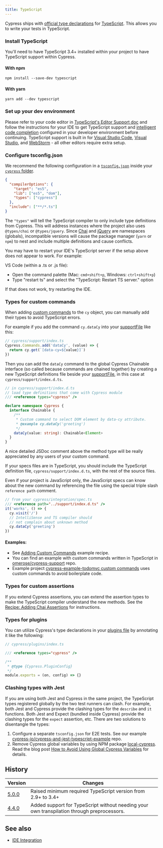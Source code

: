 ```yaml
---
title: TypeScript
---
```


Cypress ships with [official type declarations](https://github.com/cypress-io/cypress/tree/develop/cli/types) for [TypeScript](https://www.typescriptlang.org/). This allows you to write your tests in TypeScript.

### Install TypeScript

You'll need to have TypeScript 3.4+ installed within your project to have TypeScript support within Cypress.

#### With npm

```shell
npm install --save-dev typescript
```

#### With yarn

```shell
yarn add --dev typescript
```

### Set up your dev environment

Please refer to your code editor in [TypeScript's Editor Support doc](https://github.com/Microsoft/TypeScript/wiki/TypeScript-Editor-Support) and follow the instructions for your IDE to get TypeScript support and [intelligent code completion](/guides/tooling/IDE-integration#Intelligent-Code-Completion) configured in your developer environment before continuing. TypeScript support is built in for [Visual Studio Code](https://code.visualstudio.com/), [Visual Studio](https://www.visualstudio.com/), and [WebStorm](https://www.jetbrains.com/webstorm/) - all other editors require extra setup.

### Configure tsconfig.json

We recommend the following configuration in a [`tsconfig.json`](http://www.typescriptlang.org/docs/handbook/tsconfig-json.html) inside your [`cypress` folder](/guides/core-concepts/writing-and-organizing-tests#Folder-Structure).

```json
{
  "compilerOptions": {
    "target": "es5",
    "lib": ["es5", "dom"],
    "types": ["cypress"]
  },
  "include": ["**/*.ts"]
}
```

The `"types"` will tell the TypeScript compiler to only include type definitions from Cypress. This will address instances where the project also uses `@types/chai` or `@types/jquery`. Since [Chai](/guides/references/bundled-tools#Chai) and [jQuery](/guides/references/bundled-tools#Other-Library-Utilities) are namespaces (globals), incompatible versions will cause the package manager (`yarn` or `npm`) to nest and include multiple definitions and cause conflicts.

<Alert type="warning">

You may have to restart your IDE's TypeScript server if the setup above does not appear to work. For example:

VS Code (within a .ts or .js file):

- Open the command palette (Mac: `cmd+shift+p`, Windows: `ctrl+shift+p`)
- Type "restart ts" and select the "TypeScript: Restart TS server." option

If that does not work, try restarting the IDE.

</Alert>

### Types for custom commands

When adding [custom commands](/api/cypress-api/custom-commands) to the `cy` object, you can manually add their types to avoid TypeScript errors.

For example if you add the command `cy.dataCy` into your [supportFile](/guides/references/configuration#Folders-Files) like this:

```javascript
// cypress/support/index.ts
Cypress.Commands.add('dataCy', (value) => {
  return cy.get(`[data-cy=${value}]`)
})
```

Then you can add the `dataCy` command to the global Cypress Chainable interface (so called because commands are chained together) by creating a new TypeScript definitions file beside your [supportFile](/guides/references/configuration#Folders-Files), in this case at `cypress/support/index.d.ts`.

```typescript
// in cypress/support/index.d.ts
// load type definitions that come with Cypress module
/// <reference types="cypress" />

declare namespace Cypress {
  interface Chainable {
    /**
     * Custom command to select DOM element by data-cy attribute.
     * @example cy.dataCy('greeting')
     */
    dataCy(value: string): Chainable<Element>
  }
}
```

<Alert type="info">

A nice detailed JSDoc comment above the method type will be really appreciated by any users of your custom command.

</Alert>

If your specs files are in TypeScript, you should include the TypeScript definition file, `cypress/support/index.d.ts`, with the rest of the source files.

Even if your project is JavaScript only, the JavaScript specs can know about the new command by referencing the file using the special triple slash `reference path` comment.

```javascript
// from your cypress/integration/spec.ts
/// <reference path="../support/index.d.ts" />
it('works', () => {
  cy.visit('/')
  // IntelliSense and TS compiler should
  // not complain about unknown method
  cy.dataCy('greeting')
})
```

#### Examples:

- See [Adding Custom Commands](https://github.com/cypress-io/cypress-example-recipes#fundamentals) example recipe.
- You can find an example with custom commands written in TypeScript in [omerose/cypress-support](https://github.com/omerose/cypress-support) repo.
- Example project [cypress-example-todomvc custom commands](https://github.com/cypress-io/cypress-example-todomvc#custom-commands) uses custom commands to avoid boilerplate code.

### Types for custom assertions

If you extend Cypress assertions, you can extend the assertion types to make the TypeScript compiler understand the new methods. See the [Recipe: Adding Chai Assertions](/examples/examples/recipes#Fundamentals) for instructions.

### Types for plugins

You can utilize Cypress's type declarations in your [plugins file](/guides/tooling/plugins-guide) by annotating it like the following:

```javascript
// cypress/plugins/index.ts

/// <reference types="cypress" />

/**
 * @type {Cypress.PluginConfig}
 */
module.exports = (on, config) => {}
```

### Clashing types with Jest

If you are using both Jest and Cypress in the same project, the TypeScript types registered globally by the two test runners can clash. For example, both Jest and Cypress provide the clashing types for the `describe` and `it` functions. Both Jest and Expect (bundled inside Cypress) provide the clashing types for the `expect` assertion, etc. There are two solutions to disentangle the types:

1. Configure a separate `tsconfig.json` for E2E tests. See our example [cypress-io/cypress-and-jest-typescript-example](https://github.com/cypress-io/cypress-and-jest-typescript-example) repo.
2. Remove Cypress global variables by using NPM package [local-cypress](https://github.com/bahmutov/local-cypress). Read the blog post [How to Avoid Using Global Cypress Variables](https://glebbahmutov.com/blog/local-cypress/) for details.

## History

| Version                                     | Changes                                                                                    |
| ------------------------------------------- | ------------------------------------------------------------------------------------------ |
| [5.0.0](/guides/references/changelog#5-0-0) | Raised minimum required TypeScript version from 2.9+ to 3.4+                               |
| [4.4.0](/guides/references/changelog#4-4-0) | Added support for TypeScript without needing your own transpilation through preprocessors. |

## See also

- [IDE Integration](/guides/tooling/IDE-integration)
